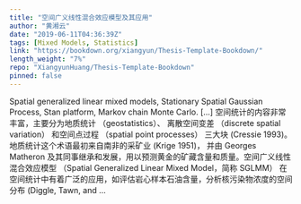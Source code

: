 ```yaml
---
title: "空间广义线性混合效应模型及其应用"
author: "黄湘云"
date: "2019-06-11T04:36:39Z"
tags: [Mixed Models, Statistics]
link: "https://bookdown.org/xiangyun/Thesis-Template-Bookdown/"
length_weight: "7%"
repo: "XiangyunHuang/Thesis-Template-Bookdown"
pinned: false
---
```


Spatial generalized linear mixed models, Stationary Spatial Gaussian Process, Stan platform, Markov chain Monte Carlo. [...] 空间统计的内容非常丰富，主要分为地质统计 （geostatistics）、 离散空间变差 （discrete spatial variation） 和空间点过程 （spatial point processes） 三大块 (Cressie 1993)。 地质统计这个术语最初来自南非的采矿业 (Krige 1951)， 并由 Georges Matheron 及其同事继承和发展，用以预测黄金的矿藏含量和质量。空间广义线性混合效应模型 （Spatial Generalized Linear Mixed Model，简称 SGLMM） 在空间统计中有着广泛的应用，如评估岩心样本石油含量，分析核污染物浓度的空间分布 (Diggle, Tawn, and ...
